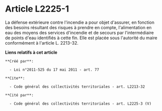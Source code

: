 # Article L2225-1

La défense extérieure contre l'incendie a pour objet d'assurer, en fonction des besoins résultant des risques à prendre en
compte, l'alimentation en eau des moyens des services d'incendie et de secours par l'intermédiaire de points d'eau identifiés
à cette fin. Elle est placée sous l'autorité du maire conformément à l'article L. 2213-32.

**Liens relatifs à cet article**

	**Créé par**:

	  - Loi n°2011-525 du 17 mai 2011 - art. 77

	**Cite**:

	  - Code général des collectivités territoriales - art. L2213-32

	**Cité par**:

	  - Code général des collectivités territoriales - art. L2225-3 (V)
